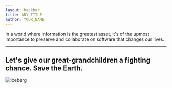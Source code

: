 ```yaml
---
layout: hackbar
title: ANY_TITLE
author: YOUR_NAME
---
```


In a world where information is the greatest asset, it's of the upmost importance to preserve and collaborate on software that changes our lives.

---

## Let's give our great-grandchildren a fighting chance. Save the Earth.

![Iceberg]({{site.baseurl}}/assets/images/droogy.jpg)